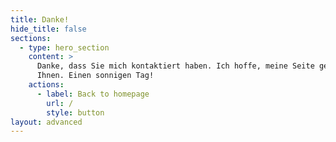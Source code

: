 ```yaml
---
title: Danke!
hide_title: false
sections:
  - type: hero_section
    content: >
      Danke, dass Sie mich kontaktiert haben. Ich hoffe, meine Seite gefällt
      Ihnen. Einen sonnigen Tag!
    actions:
      - label: Back to homepage
        url: /
        style: button
layout: advanced
---
```

